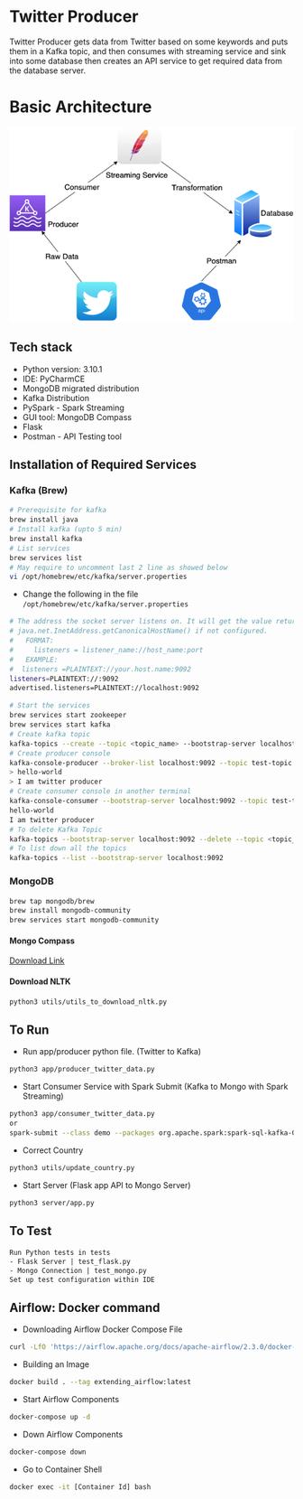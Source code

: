 
# Twitter Producer

Twitter Producer gets data from Twitter based on some keywords and puts them in a Kafka topic, and then consumes with streaming service and sink into some database then creates an API service to get required data from the database server.

# Basic Architecture

![structure](./architecture/Twitter-Producer.png)

## Tech stack
- Python version: 3.10.1
- IDE: PyCharmCE
- MongoDB migrated distribution
- Kafka Distribution
- PySpark - Spark Streaming
- GUI tool: MongoDB Compass
- Flask
- Postman - API Testing tool

## Installation of Required Services

### Kafka (Brew)

```bash
# Prerequisite for kafka
brew install java
# Install kafka (upto 5 min)
brew install kafka
# List services
brew services list
# May require to uncomment last 2 line as showed below
vi /opt/homebrew/etc/kafka/server.properties
```

- Change the following in the file `/opt/homebrew/etc/kafka/server.properties`

```bash
# The address the socket server listens on. It will get the value returned from
# java.net.InetAddress.getCanonicalHostName() if not configured.
#   FORMAT:
#     listeners = listener_name://host_name:port
#   EXAMPLE:
#  listeners =PLAINTEXT://your.host.name:9092
listeners=PLAINTEXT://:9092
advertised.listeners=PLAINTEXT://localhost:9092
```
```bash
# Start the services
brew services start zookeeper
brew services start kafka
# Create kafka topic
kafka-topics --create --topic <topic_name> --bootstrap-server localhost:9092 --replication-factor 1 --partitions 4
# Create producer console
kafka-console-producer --broker-list localhost:9092 --topic test-topic
> hello-world
> I am twitter producer
# Create consumer console in another terminal
kafka-console-consumer --bootstrap-server localhost:9092 --topic test-topic --from-beginning
hello-world
I am twitter producer
# To delete Kafka Topic
kafka-topics --bootstrap-server localhost:9092 --delete --topic <topic_name>
# To list down all the topics
kafka-topics --list --bootstrap-server localhost:9092
```

### MongoDB

```bash
brew tap mongodb/brew
brew install mongodb-community
brew services start mongodb-community
```

#### Mongo Compass

[Download Link](https://www.mongodb.com/docs/compass/current/install)

#### Download NLTK

```bash
python3 utils/utils_to_download_nltk.py
```
## To Run




- Run app/producer python file. (Twitter to Kafka)

```bash
python3 app/producer_twitter_data.py
```

- Start Consumer Service with Spark Submit (Kafka to Mongo with Spark Streaming)

```bash
python3 app/consumer_twitter_data.py
or
spark-submit --class demo --packages org.apache.spark:spark-sql-kafka-0-10_2.12:3.2.0,org.mongodb.spark:mongo-spark-connector_2.12:3.0.1 consumer.py
```

- Correct Country
```bash
python3 utils/update_country.py
```

- Start Server (Flask app API to Mongo Server)
```bash
python3 server/app.py
```

## To Test

```commandline
Run Python tests in tests
- Flask Server | test_flask.py
- Mongo Connection | test_mongo.py
Set up test configuration within IDE
```
## Airflow: Docker command
- Downloading Airflow Docker Compose File
```bash
curl -LfO 'https://airflow.apache.org/docs/apache-airflow/2.3.0/docker-compose.yaml' 
```

- Building an Image
```bash
docker build . --tag extending_airflow:latest
```
- Start Airflow Components
```bash
docker-compose up -d                                                                 
```
- Down Airflow Components
```bash
docker-compose down   
```
- Go to Container Shell
```bash
docker exec -it [Container Id] bash   
```